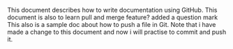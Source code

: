 This document describes how to write documentation using GitHub.
This document is also to learn pull and merge feature? added a question mark
This also is a sample doc about how to push a file in Git. 
Note that i have made a change to this document and now i will practise to commit and push it.
